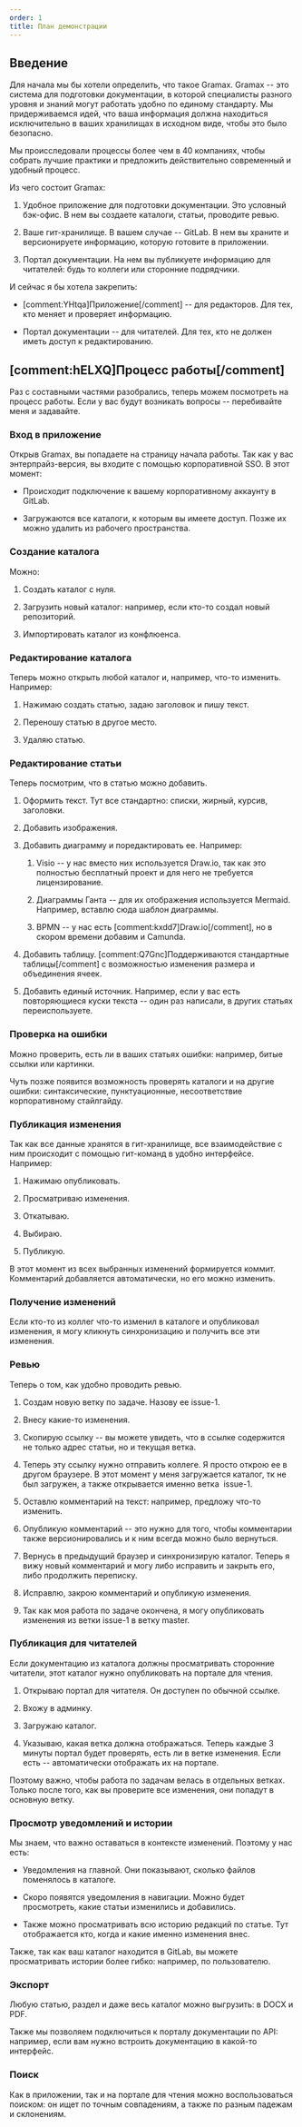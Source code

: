 ```yaml
---
order: 1
title: План демонстрации
---
```


## Введение

Для начала мы бы хотели определить, что такое Gramax. Gramax -- это система для подготовки документации, в которой специалисты разного уровня и знаний могут работать удобно по единому стандарту. Мы придерживаемся идей, что ваша информация должна находиться исключительно в ваших хранилищах в исходном виде, чтобы это было безопасно.

Мы происследовали процессы более чем в 40 компаниях, чтобы собрать лучшие практики и предложить действительно современный и удобный процесс.

Из чего состоит Gramax:

1. Удобное приложение для подготовки документации. Это условный бэк-офис. В нем вы создаете каталоги, статьи, проводите ревью.

2. Ваше гит-хранилище. В вашем случае -- GitLab. В нем вы храните и версионируете информацию, которую готовите в приложении.

3. Портал документации. На нем вы публикуете информацию для читателей: будь то коллеги или сторонние подрядчики.

И сейчас я бы хотела закрепить:

-  [comment:YHtqa]Приложение[/comment] -- для редакторов. Для тех, кто меняет и проверяет информацию.

-  Портал документации -- для читателей. Для тех, кто не должен иметь доступ к редактированию.

## [comment:hELXQ]Процесс работы[/comment]

Раз с составными частями разобрались, теперь можем посмотреть на процесс работы. Если у вас будут возникать вопросы -- перебивайте меня и задавайте.

### Вход в приложение

Открыв Gramax, вы попадаете на страницу начала работы. Так как у вас энтерпрайз-версия, вы входите с помощью корпоративной SSO. В этот момент:

-  Происходит подключение к вашему корпоративному аккаунту в GitLab.

-  Загружаются все каталоги, к которым вы имеете доступ. Позже их можно удалить из рабочего пространства.

### Создание каталога

Можно:

1. Создать каталог с нуля.

2. Загрузить новый каталог: например, если кто-то создал новый репозиторий.

3. Импортировать каталог из конфлюенса.

### Редактирование каталога

Теперь можно открыть любой каталог и, например, что-то изменить. Например:

1. Нажимаю создать статью, задаю заголовок и пишу текст.

2. Переношу статью в другое место.

3. Удаляю статью.

### Редактирование статьи

Теперь посмотрим, что в статью можно добавить.

1. Оформить текст. Тут все стандартно: списки, жирный, курсив, заголовки.

2. Добавить изображения.

3. Добавить диаграмму и поредактировать ее. Например:

   1. Visio -- у нас вместо них используется Draw.io, так как это полностью бесплатный проект и для него не требуется  лицензирование.

   2. Диаграммы Ганта -- для их отображения используется Mermaid. Например, вставлю сюда шаблон диаграммы.

   3. BPMN -- у нас есть [comment:kxdd7]Draw.io[/comment], но в скором времени добавим и Camunda.

4. Добавить таблицу. [comment:Q7Gnc]Поддерживаются стандартные таблицы[/comment] с возможностью изменения размера и объединения ячеек.

5. Добавить единый источник. Например, если у вас есть повторяющиеся куски текста -- один раз написали, в других статьях переиспользуете.

### Проверка на ошибки

Можно проверить, есть ли в ваших статьях ошибки: например, битые ссылки или картинки.

Чуть позже появится возможность проверять каталоги и на другие ошибки: синтаксические, пунктуационные, несоответствие корпоративному стайлгайду.

### Публикация изменения

Так как все данные хранятся в гит-хранилище, все взаимодействие с ним происходит с помощью гит-команд в удобно интерфейсе. Например:

1. Нажимаю опубликовать.

2. Просматриваю изменения.

3. Откатываю.

4. Выбираю.

5. Публикую.

В этот момент из всех выбранных изменений формируется коммит. Комментарий добавляется автоматически, но его можно изменить.

### Получение изменений

Если кто-то из коллег что-то изменил в каталоге и опубликовал изменения, я могу кликнуть синхронизацию и получить все эти изменения.

### Ревью

Теперь о том, как удобно проводить ревью.

1. Создам новую ветку по задаче. Назову ее issue-1.

2. Внесу какие-то изменения.

3. Скопирую ссылку -- вы можете увидеть, что в ссылке содержится не только адрес статьи, но и текущая ветка.

4. Теперь эту ссылку нужно отправить коллеге. Я просто открою ее в другом браузере. В этот момент у меня загружается каталог, тк не был загружен, а также открывается именно ветка  issue-1.

5. Оставлю комментарий на текст: например, предложу что-то изменить.

6. Опубликую комментарий -- это нужно для того, чтобы комментарии также версионировались и к ним всегда можно было вернуться.

7. Вернусь в предыдущий браузер и синхронизирую каталог. Теперь я вижу новый комментарий и могу либо исправить и закрыть его, либо продолжить переписку.

8. Исправлю, закрою комментарий и опубликую изменения.

9. Так как моя работа по задаче окончена, я могу опубликовать изменения из ветки issue-1 в ветку master.

### Публикация для читателей

Если документацию из каталога должны просматривать сторонние читатели, этот каталог нужно опубликовать на портале для чтения.

1. Открываю портал для читателя. Он доступен по обычной ссылке.

2. Вхожу в админку.

3. Загружаю каталог.

4. Указываю, какая ветка должна отображаться. Теперь каждые 3 минуты портал будет проверять, есть ли в ветке изменения. Если есть -- автоматически отображать их на портале.

Поэтому важно, чтобы работа по задачам велась в отдельных ветках. Только после того, как вы проверите все изменения, они попадут в основную ветку.

### Просмотр уведомлений и истории

Мы знаем, что важно оставаться в контексте изменений. Поэтому у нас есть:

-  Уведомления на главной. Они показывают, сколько файлов поменялось в каталоге.

-  Скоро появятся уведомления в навигации. Можно будет просмотреть, какие статьи изменились и добавились.

-  Также можно просматривать всю историю редакций по статье. Тут отображается кто, когда и какие именно изменения внес.

Также, так как ваш каталог находится в GitLab, вы можете просматривать истории более гибко: например, по пользователю.

### Экспорт

Любую статью, раздел и даже весь каталог можно выгрузить: в DOCX и PDF.

Также мы позволяем подключиться к порталу документации по API: например, если вам нужно встроить документацию в какой-то интерфейс.

### Поиск

Как в приложении, так и на портале для чтения можно воспользоваться поиском: он ищет по точным совпадениям, а также по разным падежам и склонениям.